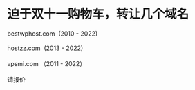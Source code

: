 # 迫于双十一购物车，转让几个域名


bestwphost.com&nbsp;&nbsp;(2010 - 2022)<br />
<br />
hostzz.com&nbsp;&nbsp;(2013 - 2022)<br />
<br />
vpsmi.com （2011 - 2022）<br />
<br />
请报价 
